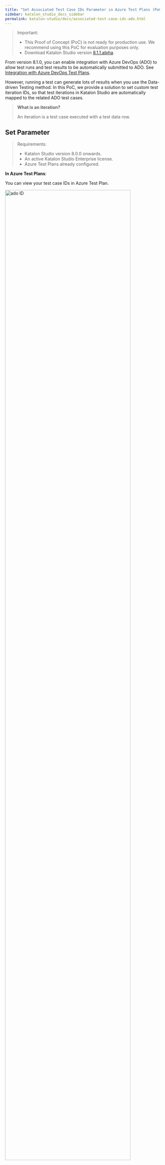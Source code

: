 ```yaml
---
title: "Set Associated Test Case IDs Parameter in Azure Test Plans (PoC)"
sidebar: katalon_studio_docs_sidebar
permalink: katalon-studio/docs/associated-test-case-ids-ado.html
---
```


> Important:
>
> * This Proof of Concept (PoC) is not ready for production use. We recommend using this PoC for evaluation purposes only.
> * Download Katalon Studio version [8.1.1.alpha](https://github.com/katalon-studio/katalon-studio/releases/tag/v8.1.1.alpha).

From version 8.1.0, you can enable integration with Azure DevOps (ADO) to allow test runs and test results to be automatically submitted to ADO. See [Integration with Azure DevOps Test Plans](https://docs.katalon.com/katalon-studio/docs/azure-devops-test-plans.html).

However, running a test can generate lots of results when you use the Data-driven Testing method. In this PoC, we provide a solution to set custom test iteration IDs, so that test iterations in Katalon Studio are automatically mapped to the related ADO test cases.

> **What is an iteration?**
>
> An iteration is a test case executed with a test data row.

## Set Parameter

> Requirements:
>
> * Katalon Studio version 8.0.0 onwards.
> * An active Katalon Studio Enterprise license.
> * Azure Test Plans already configured.

**In Azure Test Plans**:

You can view your test case IDs in Azure Test Plan.

<img src="https://github.com/katalon-studio/docs-images/raw/master/katalon-studio/docs/associated-ADO-TC-IDs/test-case-ids.png" alt="ado ID" width=90%>

**In Katalon Studio**:

1. Open your desired test case. To learn more about the test data, see [create your Test Data](https://docs.katalon.com/katalon-studio/docs/manage-test-data.html).

2. Use the `ado_id` variable to set the test case variable parameter in the **ADO test case ID list**.

	To add the `ado_id` variable, switch to the **Variables** tab of your test case. Click **Add** and create a **Number** type variable names `ado_id`, with the **Default value** of your choice. Click **Save**. To learn more about variables, see [Test Case Variables](https://docs.katalon.com/katalon-studio/docs/test-case-variables.html).

    <img src="https://github.com/katalon-studio/docs-images/raw/master/katalon-studio/docs/associated-ADO-TC-IDs/add%20variable.png" width=90%>

<table data-number-column="false"><colgroup><col /><col /><col /><col /></colgroup>
<tbody>
	<tr>
		<th colspan="1" rowspan="1" data-colwidth="170">
			<div tabindex="0">
				<p data-renderer-start-pos="2330"><strong data-renderer-mark="true">Variable</strong></p>
			</div>
		</th>
		<th colspan="1" rowspan="1" data-colwidth="170">
			<div tabindex="0">
				<p data-renderer-start-pos="2342"><strong data-renderer-mark="true">Parameter  Type</strong></p>
			</div>
		</th>
		<th colspan="1" rowspan="1" data-colwidth="170">
			<div tabindex="0">
				<p data-renderer-start-pos="2356"><strong data-renderer-mark="true">Mandatory</strong></p>
			</div>
		</th>
		<th colspan="1" rowspan="1" data-colwidth="170">
			<div tabindex="0">
				<p data-renderer-start-pos="2369"><strong data-renderer-mark="true">Description</strong></p>
			</div>
		</th>
	</tr>
	<tr>
		<td colspan="1" rowspan="1" data-colwidth="170">
			<p data-renderer-start-pos="2386">ado_id</p>
		</td>
		<td colspan="1" rowspan="1" data-colwidth="170">
			<p data-renderer-start-pos="2396">Number</p>
		</td>
		<td colspan="1" rowspan="1" data-colwidth="170">
			<p data-renderer-start-pos="2406">Optional</p>
		</td>
		<td colspan="1" rowspan="1" data-colwidth="170">
			<p data-renderer-start-pos="2418">List of ADO Test Case IDs</p>
		</td>
	</tr>
</tbody>
</table>

3. To call the `ado_id` variable, switch to the **Integration** tab and select the **Azure** integration. In the **ADO Test Case ID list**, call the variable with the syntax `${ado_id}`.

	You can map one test case ID in Katalon Studio with many test case IDs on ADO, IDs are separated by commas. For example, `${ado_id},123456` or `${ado_id}, ${ado_id_1}`.

    Ensure that your ADO test case ID list has no duplicate value. Duplicate test case IDs will be used one time only.

4. To check if the test case ID is valid, click **Verify**.

    <img src="https://github.com/katalon-studio/docs-images/raw/master/katalon-studio/docs/associated-ADO-TC-IDs/verified.png" alt="verify" width=70%>

## Execute Test Suite containing Associated Test Cases

After you already set the associated Test Case IDs parameter in ADO, you can start to execute your test in Katalon Studio and automatically submit your test results to ADO.

1. Add your test case to a test suite to generate a test point in ADO. Test cases by themselves are not executable in ADO.

	> **What is Test Point?**
	>
	> A test point is a unique combination of a test case, test suite, configuration, and tester. To learn more about the test point, see Microsoft documentation: [Execute tab](https://docs.microsoft.com/en-us/azure/devops/test/new-test-plans-page?view=azure-devops#execute-tab).

2. To manage **Data Binding**, in the test suite editor, click **Show Data Binding**. The **Test Data** and **Variable Binding** tables appear.

	In the **Test Data** table, you can add or check your test data files.
	In the **Variable Binding** table, you can see your variable list with related test data files and values. See [Manage Data Binding](https://docs.katalon.com/katalon-studio/docs/run-test-case-external-data.html#manage-data-binding).

    <img src="https://github.com/katalon-studio/docs-images/raw/master/katalon-studio/docs/associated-ADO-TC-IDs/ks-ddt-ado-binding.png" alt="conduct data binding" width=100%>

3. When you are done with the configuration, hit **Run** to execute your test suite with Data Binding. Once the test suite finished executing, you can view your test results in ADO. Each test iteration in Katalon Studio is mapped to an ADO test case. In the Katalon Studio event log, you can see the invalid ADO test case IDs.

	For example, in the **Data Files**, we have an `ado_id` list as below:

	<img src="https://github.com/katalon-studio/docs-images/raw/master/katalon-studio/docs/associated-ADO-TC-IDs/test%20data.png" alt="test data" width=50%>

	In ADO, we have two test case IDs: 3 and 7.

	<img src="https://github.com/katalon-studio/docs-images/raw/master/katalon-studio/docs/associated-ADO-TC-IDs/test%20case%20ids.png" alt="ado IDs" width=100%>

	In the **Event Log**, you can find invalid ADO test case IDs.
	
	<img src="https://github.com/katalon-studio/docs-images/raw/master/katalon-studio/docs/associated-ADO-TC-IDs/event-log.png" alt="event log" width=100%>

	In Azure Test Plan, you can find a report with a list of test iterations. Each test iteration from Katalon Studio is mapped to an ADO test case.

	<img src="https://github.com/katalon-studio/docs-images/raw/master/katalon-studio/docs/associated-ADO-TC-IDs/report%20in%20ADO.png" alt="report in ADO" width=100%>